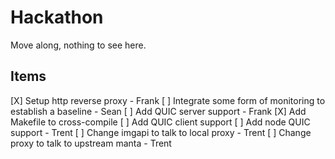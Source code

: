 # Hackathon

Move along, nothing to see here.

## Items

[X] Setup http reverse proxy - Frank
[ ] Integrate some form of monitoring to establish a baseline - Sean
[ ] Add QUIC server support - Frank
[X] Add Makefile to cross-compile
[ ] Add QUIC client support
[ ] Add node QUIC support - Trent
[ ] Change imgapi to talk to local proxy - Trent
[ ] Change proxy to talk to upstream manta - Trent
